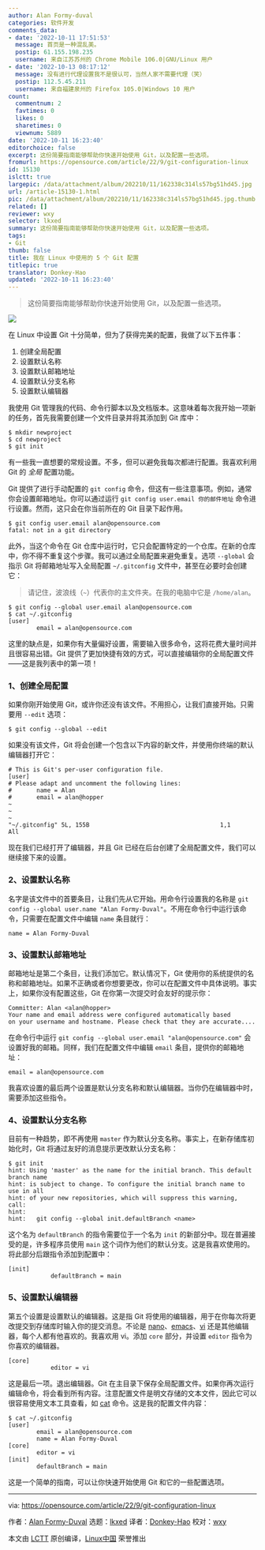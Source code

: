 ```yaml
---
author: Alan Formy-duval
categories: 软件开发
comments_data:
- date: '2022-10-11 17:51:53'
  message: 首页是一种混乱美。
  postip: 61.155.198.235
  username: 来自江苏苏州的 Chrome Mobile 106.0|GNU/Linux 用户
- date: '2022-10-13 08:17:12'
  message: 没有进行代理设置我不是很认可，当然人家不需要代理（笑）
  postip: 112.5.45.211
  username: 来自福建泉州的 Firefox 105.0|Windows 10 用户
count:
  commentnum: 2
  favtimes: 0
  likes: 0
  sharetimes: 0
  viewnum: 5889
date: '2022-10-11 16:23:40'
editorchoice: false
excerpt: 这份简要指南能够帮助你快速开始使用 Git，以及配置一些选项。
fromurl: https://opensource.com/article/22/9/git-configuration-linux
id: 15130
islctt: true
largepic: /data/attachment/album/202210/11/162338c314ls57bg51hd45.jpg
url: /article-15130-1.html
pic: /data/attachment/album/202210/11/162338c314ls57bg51hd45.jpg.thumb.jpg
related: []
reviewer: wxy
selector: lkxed
summary: 这份简要指南能够帮助你快速开始使用 Git，以及配置一些选项。
tags:
- Git
thumb: false
title: 我在 Linux 中使用的 5 个 Git 配置
titlepic: true
translator: Donkey-Hao
updated: '2022-10-11 16:23:40'
---
```



> 
> 这份简要指南能够帮助你快速开始使用 Git，以及配置一些选项。
> 
> 
> 


![](/data/attachment/album/202210/11/162338c314ls57bg51hd45.jpg)


在 Linux 中设置 Git 十分简单，但为了获得完美的配置，我做了以下五件事：


1. 创建全局配置
2. 设置默认名称
3. 设置默认邮箱地址
4. 设置默认分支名称
5. 设置默认编辑器


我使用 Git 管理我的代码、命令行脚本以及文档版本。这意味着每次我开始一项新的任务，首先我需要创建一个文件目录并将其添加到 Git 库中：



```
$ mkdir newproject
$ cd newproject
$ git init

```

有一些我一直想要的常规设置。不多，但可以避免我每次都进行配置。我喜欢利用 Git 的 *全局* 配置功能。


Git 提供了进行手动配置的 `git config` 命令，但这有一些注意事项。例如，通常你会设置邮箱地址。你可以通过运行 `git config user.email 你的邮件地址` 命令进行设置。然而，这只会在你当前所在的 Git 目录下起作用。



```
$ git config user.email alan@opensource.com
fatal: not in a git directory

```

此外，当这个命令在 Git 仓库中运行时，它只会配置特定的一个仓库。在新的仓库中，你不得不重复这个步骤。我可以通过全局配置来避免重复。选项 `--global` 会指示 Git 将邮箱地址写入全局配置 `~/.gitconfig` 文件中，甚至在必要时会创建它：



> 
> 请记住，波浪线（`~`）代表你的主文件夹。在我的电脑中它是 `/home/alan`。
> 
> 
> 



```
$ git config --global user.email alan@opensource.com
$ cat ~/.gitconfig
[user]
        email = alan@opensource.com

```

这里的缺点是，如果你有大量偏好设置，需要输入很多命令，这将花费大量时间并且很容易出错。Git 提供了更加快捷有效的方式，可以直接编辑你的全局配置文件——这是我列表中的第一项！


### 1、创建全局配置


如果你刚开始使用 Git，或许你还没有该文件。不用担心，让我们直接开始。只需要用 `--edit` 选项：



```
$ git config --global --edit

```

如果没有该文件，Git 将会创建一个包含以下内容的新文件，并使用你终端的默认编辑器打开它：



```
# This is Git's per-user configuration file.
[user]
# Please adapt and uncomment the following lines:
#       name = Alan
#       email = alan@hopper
~
~
~
"~/.gitconfig" 5L, 155B                                     1,1           All

```

现在我们已经打开了编辑器，并且 Git 已经在后台创建了全局配置文件，我们可以继续接下来的设置。


### 2、设置默认名称


名字是该文件中的首要条目，让我们先从它开始。用命令行设置我的名称是 `git config --global user.name "Alan Formy-Duval"`。不用在命令行中运行该命令，只需要在配置文件中编辑 `name` 条目就行：



```
name = Alan Formy-Duval

```

### 3、设置默认邮箱地址


邮箱地址是第二个条目，让我们添加它。默认情况下，Git 使用你的系统提供的名称和邮箱地址。如果不正确或者你想要更改，你可以在配置文件中具体说明。事实上，如果你没有配置这些，Git 在你第一次提交时会友好的提示你：



```
Committer: Alan <alan@hopper>
Your name and email address were configured automatically based
on your username and hostname. Please check that they are accurate....

```

在命令行中运行 `git config --global user.email "alan@opensource.com"` 会设置好我的邮箱。同样，我们在配置文件中编辑 `email` 条目，提供你的邮箱地址：



```
email = alan@opensource.com

```

我喜欢设置的最后两个设置是默认分支名称和默认编辑器。当你仍在编辑器中时，需要添加这些指令。


### 4、设置默认分支名称


目前有一种趋势，即不再使用 `master` 作为默认分支名称。事实上，在新存储库初始化时，Git 将通过友好的消息提示更改默认分支名称：



```
$ git init
hint: Using 'master' as the name for the initial branch. This default branch name
hint: is subject to change. To configure the initial branch name to use in all
hint: of your new repositories, which will suppress this warning, call:
hint:
hint:   git config --global init.defaultBranch <name>

```

这个名为 `defaultBranch` 的指令需要位于一个名为 `init` 的新部分中。现在普遍接受的是，许多程序员使用 `main` 这个词作为他们的默认分支。这是我喜欢使用的。将此部分后跟指令添加到配置中：



```
[init]
            defaultBranch = main

```

### 5、设置默认编辑器


第五个设置是设置默认的编辑器。这是指 Git 将使用的编辑器，用于在你每次将更改提交到存储库时输入你的提交消息。不论是 [nano](https://opensource.com/article/20/12/gnu-nano)、[emacs](https://opensource.com/resources/what-emacs)、[vi](https://opensource.com/article/19/3/getting-started-vim) 还是其他编辑器，每个人都有他喜欢的。我喜欢用 vi。添加 `core` 部分，并设置 `editor` 指令为你喜欢的编辑器。



```
[core]
            editor = vi

```

这是最后一项。退出编辑器。Git 在主目录下保存全局配置文件。如果你再次运行编辑命令，将会看到所有内容。注意配置文件是明文存储的文本文件，因此它可以很容易使用文本工具查看，如 [cat](https://opensource.com/article/19/2/getting-started-cat-command) 命令。这是我的配置文件内容：



```
$ cat ~/.gitconfig
[user]
        email = alan@opensource.com
        name = Alan Formy-Duval
[core]
        editor = vi
[init]
        defaultBranch = main

```

这是一个简单的指南，可以让你快速开始使用 Git 和它的一些配置选项。




---


via: <https://opensource.com/article/22/9/git-configuration-linux>


作者：[Alan Formy-Duval](https://opensource.com/users/alanfdoss) 选题：[lkxed](https://github.com/lkxed) 译者：[Donkey-Hao](https://github.com/Donkey-Hao) 校对：[wxy](https://github.com/wxy)


本文由 [LCTT](https://github.com/LCTT/TranslateProject) 原创编译，[Linux中国](https://linux.cn/) 荣誉推出